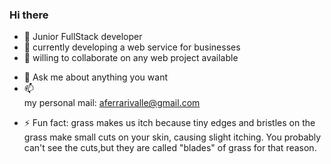 ### Hi there 

<!--
**orderisnotchaos/orderisnotchaos** is a ✨ _special_ ✨ repository because its `README.md` (this file) appears on your GitHub profile.

Here are some ideas to get you started:
-->
- 🔭 Junior FullStack developer
- 🌱 currently developing a web service for businesses
- 👯 willing to collaborate on any web project available
<!-- - 🤔 I’m looking for help with ... -->
- 💬 Ask me about anything you want
- 📫  
     my personal mail: aferrarivalle@gmail.com 
<!-- - 😄 Pronouns: ... -->
- ⚡ Fun fact: grass makes us itch because  tiny edges and bristles on the grass make small cuts on your skin, causing slight itching. You probably can't see the cuts,but they are called "blades" of grass for that reason.
